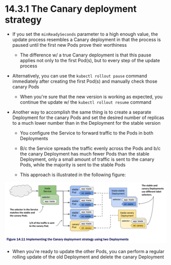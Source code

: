 # 14.3.1 The Canary deployment strategy

* If you set the `minReadySeconds` parameter to a high enough value, the update process resembles a Canary deployment in that the process is paused until the first new Pods prove their worthiness

  * The difference w/ a true Canary deployment is that this pause applies not only to the first Pod(s), but to every step of the update process

* Alternatively, you can use the `kubectl rollout pause` command immediately after creating the first Pod(s) and manually check those canary Pods

  * When you're sure that the new version is working as expected, you continue the update w/ the `kubectl rollout resume` command

* Another way to accomplish the same thing is to create a separate Deployment for the canary Pods and set the desired number of replicas to a much lower number than in the Deployment for the stable version

  * You configure the Service to forward traffic to the Pods in both Deployments

  * B/c the Service spreads the traffic evenly across the Pods and b/c the canary Deployment has much fewer Pods than the stable Deployment, only a small amount of traffic is sent to the canary Pods, while the majority is sent to the stable Pods

  * This approach is illustrated in the following figure:

![Fig. 1 Implementing the Canary deployment strategy using two Deployments](../../../../../img/kubernetes-in-action.demo/chpt14/other-deployment-strategies/canary-deployment-strategy/diag01.png)

* When you're ready to update the other Pods, you can perform a regular rolling update of the old Deployment and delete the canary Deployment
